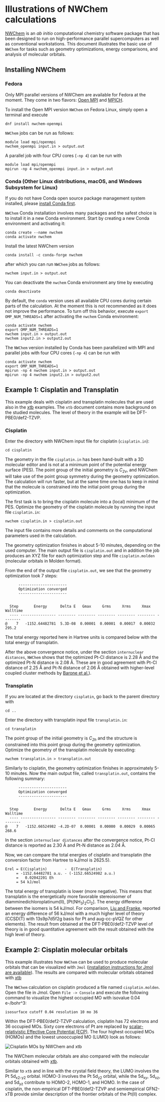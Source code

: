 # Illustrations of NWChem calculations
[NWChem](https://nwchemgit.github.io/) is an *ab initio* computational
chemistry software package that has been designed to run on high-performance 
parallel supercomputers as well as conventional workstations. This document 
illustrates the basic use of `NWChem` for tasks such as geometry 
optimizations, energy comparisons, and analysis of molecular orbitals.

## Installing NWChem

### Fedora

Only MPI parallel versions of NWChem are available for Fedora at the moment.
They come in two flavors: [Open MPI](https://www.open-mpi.org) and [MPICH](https://www.mpich.org).

To install the Open MPI version `NWChem` on Fedora Linux, simply open a terminal and execute
```
dnf install nwchem-openmpi
```

`NWChem` jobs can be run as follows:
```
module load mpi/openmpi
nwchem_openmpi input.in > output.out 
```

A parallel job with four CPU cores (`-np 4`) can be run with 
```
module load mpi/openmpi
mpirun -np 4 nwchem_openmpi input.in > output.out 
```

### Conda (Other Linux distributions, macOS, and Windows Subsystem for Linux)
If you do not have Conda open source package management system installed, please [install Conda first](../conda.md).

`NWChem` Conda installation involves many packages and the safest choice is to install it in a new Conda environment.
Start by creating a new Conda environment and activating it:
```
conda create --name nwchem
conda activate nwchem
```
Install the latest NWChem version
```
conda install -c conda-forge nwchem 
```
after which you can run `NWChem` jobs as follows:
```
nwchem input.in > output.out 
```

You can deactivate the `nwchem` Conda environment any time by executing
```
conda deactivate
```

By default, the `conda` version uses all available CPU cores during 
certain parts of the calculation. At the moment this is not recommended 
as it does not improve the performance. To turn off this behavior, 
execute `export OMP_NUM_THREADS=1` after activating the `nwchem` Conda
environment:

```
conda activate nwchem
export OMP_NUM_THREADS=1
nwchem input.in > output.out 
nwchem input2.in > output2.out
```

The `NWChem` version installed by Conda has been parallelized with MPI
and parallel jobs with four CPU cores (`-np 4`) can be run with 

```
conda activate nwchem
export OMP_NUM_THREADS=1
mpirun -np 4 nwchem input.in > output.out 
mpirun -np 4 nwchem input2.in > output2.out 
```

## Example 1: Cisplatin and Transplatin
This example deals with cisplatin and transplatin molecules that are used also in the [xtb](../xtb/README.md)
examples. The `xtb` document contains more background on the studied molecules. The level of theory
in the example will be DFT-PBE0/def2-TZVP.

### Cisplatin
Enter the directory with NWChem input file for cisplatin (`cisplatin.in`):
```
cd cisplatin
```
The geometry in the file `cisplatin.in` has been hand-built with a 3D molecular editor and is not at a minimum point of the
potential energy surface (PES). The point group of the initial geometry is *C<sub>2v</sub>*, and 
NWChem will take use of the point group symmetry during the geometry optimization. The calculation
will run faster, but at the same time one has to keep in mind that the molecule is constrained
into the initial point group during the optimization.

The first task is to bring the cisplatin molecule into a (local) minimum of the PES.
Optimize the geometry of the cisplatin molecule by running the input file `cisplatin.in`:
```
nwchem cisplatin.in > cisplatin.out
```
The input file contains more details and comments on the computational parameters
used in the calculation.

The geometry optimization finishes in about 5-10 minutes, depending on the used computer. 
The main output file is `cisplatin.out` and in addition the job produces an XYZ file for
each optimization step and file `cisplatin.molden` (molecular orbitals in Molden format).

From the end of the output file `cisplatin.out`, we see that the geometry 
optimization took 7 steps:
```
      ----------------------
      Optimization converged
      ----------------------


  Step       Energy      Delta E   Gmax     Grms     Xrms     Xmax   Walltime
  ---- ---------------- -------- -------- -------- -------- -------- --------
@    7   -1152.64482781  5.3D-08  0.00001  0.00001  0.00017  0.00032    295.2
```
The total energy reported here in Hartree units is compared below with the 
total energy of transplatin.

After the above convergence notice, under the section `internuclear distances`, 
`NWChem` shows that the optimized Pt-Cl distance is 2.28 Å and the optimized 
Pt-N distance is 2.08 Å. These are in good  agreement with Pt-Cl distance of 
2.25 Å and Pt-N distance of 2.06 Å obtained with  higher-level coupled cluster 
methods by [Barone et al.](https://doi.org/10.1002/anie.201707683)).

### Transplatin
If you are located at the directory `cisplatin`, go back to the parent directory with
```
cd ..
```
Enter the directory with transplatin input file `transplatin.in`:
```
cd transplatin
```
The point group of the initial geometry is *C<sub>2h</sub>* and the structure
is constrained into this point group during the geometry optimization. 
Optimize the geometry of the transplatin molecule by executing:
```
nwchem transplatin.in > transplatin.out
```
Similarly to cisplatin, the geometry optimization finishes in approximately
5-10 minutes. Now the main output file, called `transplatin.out`, contains
the following summary:
```
      ----------------------
      Optimization converged
      ----------------------


  Step       Energy      Delta E   Gmax     Grms     Xrms     Xmax   Walltime
  ---- ---------------- -------- -------- -------- -------- -------- --------
@    7   -1152.66524982 -4.2D-07  0.00001  0.00000  0.00029  0.00065    268.6
```

In the section `internuclear distances` after the convergence notice, Pt-Cl distance 
is reported as 2.30 Å and Pt-N distance as 2.04 Å.

Now, we can compare the total energies of cisplatin and transplatin 
(the conversion factor from Hartree to kJ/mol is 2625.5).
```
Erel = E(Cisplatin)        -  E(Transplatin)
     = -1152.64482781 a.u. - (-1152.66524982 a.u.)
     =   0.02042201 Eh
     = 54 kJ/mol
```

The total energy of transplatin is lower (more negative). This means that transplatin is the
energetically more favorable stereoisomer of diamminedichloroplatinum(II), \[Pt(NH<sub>3</sub>)<sub>2</sub>Cl<sub>2</sub>\].
The energy difference between the isomers is 54 kJ/mol. For comparison, [Liu and Franke](https://doi.org/10.1002/jcc.10030),
reported an energy difference of 56 kJ/mol with a much higher level of theory (CCSD(T) with 13s9p7d5f2g basis for Pt and
aug-cc-pVQZ for other elements). The result from obtained at the DFT-PBE0/def2-TZVP level of theory is in good 
quantitative agreement with the result obtained with the high level of theory.

## Example 2: Cisplatin molecular orbitals
This example illustrates how `NWChem` can be used to produce molecular orbitals that can be visualized with `Jmol` ([installation instructions for
Jmol are available](../jmol.md)). The results are compared with molecular orbitals
obtained with [xtb](../xtb/README.md)

The `NWChem` calculation on cisplatin produced a file named `cisplatin.molden`. Open the file in Jmol. Open `File -> Console` and execute the following command to visualize the highest occupied MO with isovalue 0.04 e-/bohr^3:
```
isosurface cutoff 0.04 resolution 10 mo 36
```
Within the DFT-PBE0/def2-TZVP calculation, cisplatin has 72 electrons and 36 occupied MOs. Sixty core electrons of Pt are replaced by [scalar-relativistic Effective Core Potential (ECP)](https://nwchemgit.github.io/ECP.html). The four highest occupied MOs (HOMOs) and the lowest unooccupied MO (LUMO) look as follows:

![Cisplatin MOs by NWChem and xtb](mos_xtb_nwchem.png)

The NWChem molecular orbitals are also compared with the molecular orbitals obtained
with [xtb](../xtb/README.md). 

Similar to `xtb` and in line with the crystal field theory, the LUMO involves the Pt 5d<sub>x2-y2</sub> orbital. HOMO-3 involves the Pt 5d<sub>z2</sub> orbital, while the 5d<sub>xy</sub>, 5d<sub>xz</sub>, and 5d<sub>yz</sub> contribute to HOMO-2, HOMO-1, and HOMO. In the case of cisplatin, the non-empirical DFT-PBE0/def2-TZVP and semiempirical GFN2-xTB provide similar description of the frontier orbitals of the Pt(II) complex.
